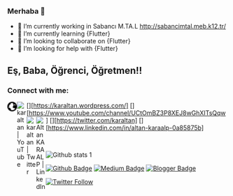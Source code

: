 ### Merhaba 👋

<!-- **karaltan/karaltan** is a ✨ _special_ ✨ repository because its `README.md` (this file) appears on your GitHub profile. -->


- 🔭 I’m currently working in Sabancı M.TA.L http://sabancimtal.meb.k12.tr/
- 🌱 I’m currently learning {Flutter}
- 👯 I’m looking to collaborate on {Flutter}
- 🤔 I’m looking for help with {Flutter}

## Eş, Baba, Öğrenci, Öğretmen!!

### Connect with me:

[<img align="left" alt="karaltan.wordpress.com" width="22px" src="https://raw.githubusercontent.com/iconic/open-iconic/master/svg/globe.svg" />][https://karaltan.wordpress.com/]
[<img align="left" alt="karaltan | YouTube" width="22px" src="https://cdn.jsdelivr.net/npm/simple-icons@v3/icons/youtube.svg" />][https://www.youtube.com/channel/UCtOmBZ3P8XEJ8wGhXITsQqw]
[<img align="left" alt="karaltan | Twitter" width="22px" src="https://cdn.jsdelivr.net/npm/simple-icons@v3/icons/twitter.svg" />][https://twitter.com/karaltan]
[<img align="left" alt="Altan KARAALP | LinkedIn" width="22px" src="https://cdn.jsdelivr.net/npm/simple-icons@v3/icons/linkedin.svg" />][https://www.linkedin.com/in/altan-karaalp-0a85875b]

<br />

![Github stats 1](https://github-readme-stats.vercel.app/api?username=karaltan&show_icons=true&theme=gradient) 


[![Github Badge](https://img.shields.io/badge/-Github-000?style=quare&labelColor=000&logo=Github&logoColor=white&link=link)](https://github.com/karaltan/) 
[![Medium Badge](https://img.shields.io/badge/-Medium-757575?style=flat-square&labelColor=757575&logo=Medium&logoColor=white&link=link)](https://medium.com/@karaltan) 
[![Blogger Badge](https://img.shields.io/badge/-Blogger-FF9800?style=flat-square&labelColor=FF9800&logo=Blogger&logoColor=white&link=link)](https://karaltan.wordpress.com/)

[![Twitter Follow](https://img.shields.io/twitter/follow/karaltan?color=1DA1F2&logo=twitter&style=for-the-badge)](https://twitter.com/intent/follow?original_referer=https%3A%2F%2Fgithub.com%karaltan&screen_name=karaltan)
